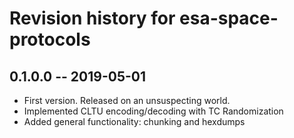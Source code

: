 # Revision history for esa-space-protocols

## 0.1.0.0 -- 2019-05-01

* First version. Released on an unsuspecting world.
* Implemented CLTU encoding/decoding with TC Randomization
* Added general functionality: chunking and hexdumps

